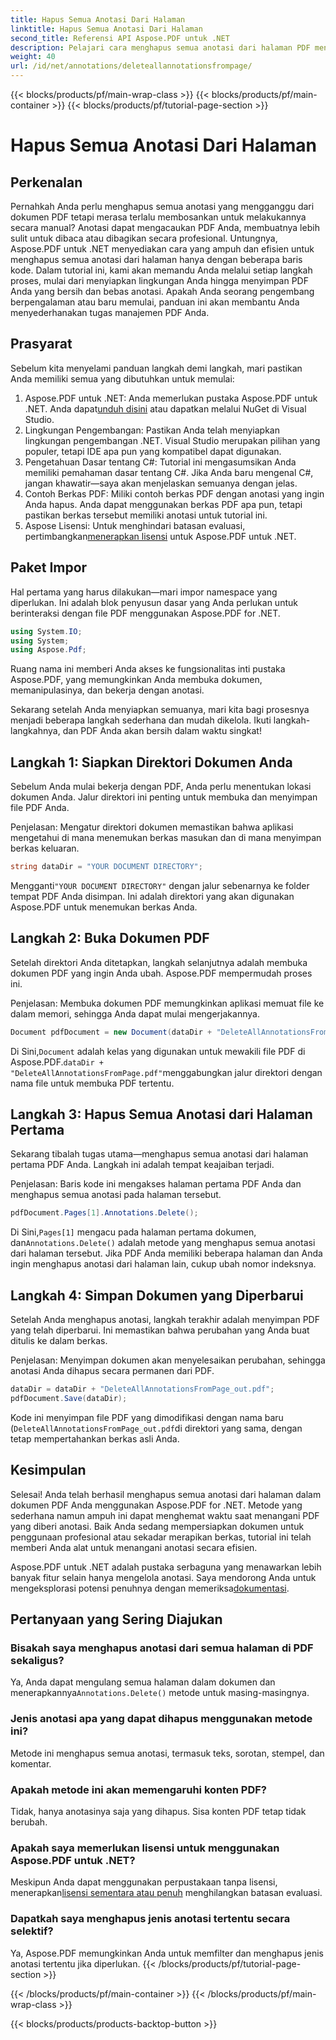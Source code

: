 ```yaml
---
title: Hapus Semua Anotasi Dari Halaman
linktitle: Hapus Semua Anotasi Dari Halaman
second_title: Referensi API Aspose.PDF untuk .NET
description: Pelajari cara menghapus semua anotasi dari halaman PDF menggunakan Aspose.PDF untuk .NET. Ikuti panduan langkah demi langkah kami untuk membersihkan PDF Anda secara efisien.
weight: 40
url: /id/net/annotations/deleteallannotationsfrompage/
---
```


{{< blocks/products/pf/main-wrap-class >}}
{{< blocks/products/pf/main-container >}}
{{< blocks/products/pf/tutorial-page-section >}}

# Hapus Semua Anotasi Dari Halaman

## Perkenalan
Pernahkah Anda perlu menghapus semua anotasi yang mengganggu dari dokumen PDF tetapi merasa terlalu membosankan untuk melakukannya secara manual? Anotasi dapat mengacaukan PDF Anda, membuatnya lebih sulit untuk dibaca atau dibagikan secara profesional. Untungnya, Aspose.PDF untuk .NET menyediakan cara yang ampuh dan efisien untuk menghapus semua anotasi dari halaman hanya dengan beberapa baris kode. Dalam tutorial ini, kami akan memandu Anda melalui setiap langkah proses, mulai dari menyiapkan lingkungan Anda hingga menyimpan PDF Anda yang bersih dan bebas anotasi. Apakah Anda seorang pengembang berpengalaman atau baru memulai, panduan ini akan membantu Anda menyederhanakan tugas manajemen PDF Anda.

## Prasyarat

Sebelum kita menyelami panduan langkah demi langkah, mari pastikan Anda memiliki semua yang dibutuhkan untuk memulai:

1.  Aspose.PDF untuk .NET: Anda memerlukan pustaka Aspose.PDF untuk .NET. Anda dapat[unduh disini](https://releases.aspose.com/pdf/net/) atau dapatkan melalui NuGet di Visual Studio.
2. Lingkungan Pengembangan: Pastikan Anda telah menyiapkan lingkungan pengembangan .NET. Visual Studio merupakan pilihan yang populer, tetapi IDE apa pun yang kompatibel dapat digunakan.
3. Pengetahuan Dasar tentang C#: Tutorial ini mengasumsikan Anda memiliki pemahaman dasar tentang C#. Jika Anda baru mengenal C#, jangan khawatir—saya akan menjelaskan semuanya dengan jelas.
4. Contoh Berkas PDF: Miliki contoh berkas PDF dengan anotasi yang ingin Anda hapus. Anda dapat menggunakan berkas PDF apa pun, tetapi pastikan berkas tersebut memiliki anotasi untuk tutorial ini.
5.  Aspose Lisensi: Untuk menghindari batasan evaluasi, pertimbangkan[menerapkan lisensi](https://purchase.aspose.com/temporary-license/) untuk Aspose.PDF untuk .NET.

## Paket Impor

Hal pertama yang harus dilakukan—mari impor namespace yang diperlukan. Ini adalah blok penyusun dasar yang Anda perlukan untuk berinteraksi dengan file PDF menggunakan Aspose.PDF for .NET.

```csharp
using System.IO;
using System;
using Aspose.Pdf;
```

Ruang nama ini memberi Anda akses ke fungsionalitas inti pustaka Aspose.PDF, yang memungkinkan Anda membuka dokumen, memanipulasinya, dan bekerja dengan anotasi.

Sekarang setelah Anda menyiapkan semuanya, mari kita bagi prosesnya menjadi beberapa langkah sederhana dan mudah dikelola. Ikuti langkah-langkahnya, dan PDF Anda akan bersih dalam waktu singkat!

## Langkah 1: Siapkan Direktori Dokumen Anda

Sebelum Anda mulai bekerja dengan PDF, Anda perlu menentukan lokasi dokumen Anda. Jalur direktori ini penting untuk membuka dan menyimpan file PDF Anda.

Penjelasan: Mengatur direktori dokumen memastikan bahwa aplikasi mengetahui di mana menemukan berkas masukan dan di mana menyimpan berkas keluaran.

```csharp
string dataDir = "YOUR DOCUMENT DIRECTORY";
```

 Mengganti`"YOUR DOCUMENT DIRECTORY"` dengan jalur sebenarnya ke folder tempat PDF Anda disimpan. Ini adalah direktori yang akan digunakan Aspose.PDF untuk menemukan berkas Anda.

## Langkah 2: Buka Dokumen PDF

Setelah direktori Anda ditetapkan, langkah selanjutnya adalah membuka dokumen PDF yang ingin Anda ubah. Aspose.PDF mempermudah proses ini.

Penjelasan: Membuka dokumen PDF memungkinkan aplikasi memuat file ke dalam memori, sehingga Anda dapat mulai mengerjakannya.

```csharp
Document pdfDocument = new Document(dataDir + "DeleteAllAnnotationsFromPage.pdf");
```

 Di Sini,`Document` adalah kelas yang digunakan untuk mewakili file PDF di Aspose.PDF.`dataDir + "DeleteAllAnnotationsFromPage.pdf"`menggabungkan jalur direktori dengan nama file untuk membuka PDF tertentu.

## Langkah 3: Hapus Semua Anotasi dari Halaman Pertama

Sekarang tibalah tugas utama—menghapus semua anotasi dari halaman pertama PDF Anda. Langkah ini adalah tempat keajaiban terjadi.

Penjelasan: Baris kode ini mengakses halaman pertama PDF Anda dan menghapus semua anotasi pada halaman tersebut.

```csharp
pdfDocument.Pages[1].Annotations.Delete();
```

 Di Sini,`Pages[1]` mengacu pada halaman pertama dokumen, dan`Annotations.Delete()` adalah metode yang menghapus semua anotasi dari halaman tersebut. Jika PDF Anda memiliki beberapa halaman dan Anda ingin menghapus anotasi dari halaman lain, cukup ubah nomor indeksnya.

## Langkah 4: Simpan Dokumen yang Diperbarui

Setelah Anda menghapus anotasi, langkah terakhir adalah menyimpan PDF yang telah diperbarui. Ini memastikan bahwa perubahan yang Anda buat ditulis ke dalam berkas.

Penjelasan: Menyimpan dokumen akan menyelesaikan perubahan, sehingga anotasi Anda dihapus secara permanen dari PDF.

```csharp
dataDir = dataDir + "DeleteAllAnnotationsFromPage_out.pdf";
pdfDocument.Save(dataDir);
```

Kode ini menyimpan file PDF yang dimodifikasi dengan nama baru (`DeleteAllAnnotationsFromPage_out.pdf`di direktori yang sama, dengan tetap mempertahankan berkas asli Anda.

## Kesimpulan

Selesai! Anda telah berhasil menghapus semua anotasi dari halaman dalam dokumen PDF Anda menggunakan Aspose.PDF for .NET. Metode yang sederhana namun ampuh ini dapat menghemat waktu saat menangani PDF yang diberi anotasi. Baik Anda sedang mempersiapkan dokumen untuk penggunaan profesional atau sekadar merapikan berkas, tutorial ini telah memberi Anda alat untuk menangani anotasi secara efisien.

 Aspose.PDF untuk .NET adalah pustaka serbaguna yang menawarkan lebih banyak fitur selain hanya mengelola anotasi. Saya mendorong Anda untuk mengeksplorasi potensi penuhnya dengan memeriksa[dokumentasi](https://reference.aspose.com/pdf/net/).

## Pertanyaan yang Sering Diajukan

### Bisakah saya menghapus anotasi dari semua halaman di PDF sekaligus?
 Ya, Anda dapat mengulang semua halaman dalam dokumen dan menerapkannya`Annotations.Delete()` metode untuk masing-masingnya.

### Jenis anotasi apa yang dapat dihapus menggunakan metode ini?
Metode ini menghapus semua anotasi, termasuk teks, sorotan, stempel, dan komentar.

### Apakah metode ini akan memengaruhi konten PDF?
Tidak, hanya anotasinya saja yang dihapus. Sisa konten PDF tetap tidak berubah.

### Apakah saya memerlukan lisensi untuk menggunakan Aspose.PDF untuk .NET?
 Meskipun Anda dapat menggunakan perpustakaan tanpa lisensi, menerapkan[lisensi sementara atau penuh](https://purchase.aspose.com/temporary-license/) menghilangkan batasan evaluasi.

### Dapatkah saya menghapus jenis anotasi tertentu secara selektif?
Ya, Aspose.PDF memungkinkan Anda untuk memfilter dan menghapus jenis anotasi tertentu jika diperlukan.
{{< /blocks/products/pf/tutorial-page-section >}}

{{< /blocks/products/pf/main-container >}}
{{< /blocks/products/pf/main-wrap-class >}}

{{< blocks/products/products-backtop-button >}}
